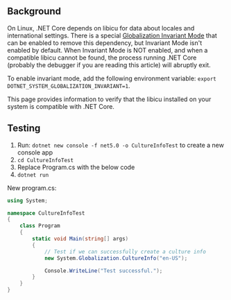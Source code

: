 ## Background
On Linux, .NET Core depends on libicu for data about locales and international settings. There is a special [Globalization Invariant Mode](https://github.com/dotnet/corefx/blob/master/Documentation/architecture/globalization-invariant-mode.md) that can be enabled to remove this dependency, but Invariant Mode isn't enabled by default. When Invariant Mode is NOT enabled, and when a compatible libicu cannot be found, the process running .NET Core (probably the debugger if you are reading this article) will abruptly exit.

To enable invariant mode, add the following environment variable: `export DOTNET_SYSTEM_GLOBALIZATION_INVARIANT=1`.

This page provides information to verify that the libicu installed on your system is compatible with .NET Core.

## Testing

1. Run: `dotnet new console -f net5.0 -o CultureInfoTest` to create a new console app
2. `cd CultureInfoTest`
3. Replace Program.cs with the below code
4. `dotnet run`

New program.cs:
```C#
using System;

namespace CultureInfoTest
{
    class Program
    {
        static void Main(string[] args)
        {
            // Test if we can successfully create a culture info
            new System.Globalization.CultureInfo("en-US");

            Console.WriteLine("Test successful.");
        }
    }
}
```

